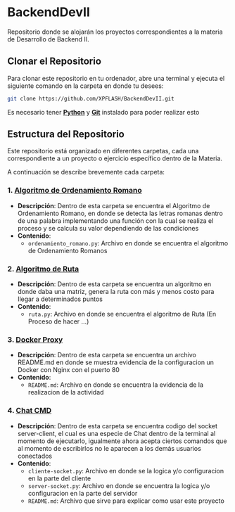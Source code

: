# BackendDevII

Repositorio donde se alojarán los proyectos correspondientes a la materia de Desarrollo de Backend II.

## Clonar el Repositorio

Para clonar este repositorio en tu ordenador, abre una terminal y ejecuta el siguiente comando en la carpeta en donde tu desees:

```bash
git clone https://github.com/XPFLASH/BackendDevII.git
```
Es necesario tener [**Python**](https://www.python.org/) y [**Git**](https://git-scm.com/)  instalado para poder realizar esto 

## Estructura del Repositorio

Este repositorio está organizado en diferentes carpetas, cada una correspondiente a un proyecto o ejercicio específico dentro de la Materia. 

A continuación se describe brevemente cada carpeta:

### 1. [**Algoritmo de Ordenamiento Romano**](https://github.com/XPFLASH/BackendDevII/tree/main/Algoritmo_Ord_Romano)
   - **Descripción**: Dentro de esta carpeta se encuentra el Algoritmo de Ordenamiento Romano, en donde se detecta las letras romanas dentro de una palabra implementando una función con la cual se realiza el proceso y se calcula su valor dependiendo de las condiciones
   - **Contenido**:
     - `ordenamiento_romano.py`: Archivo en donde se encuentra el algoritmo de Ordenamiento Romanos

### 2. [**Algoritmo de Ruta**](https://github.com/XPFLASH/BackendDevII/tree/main/Algoritmo_Ruta)
   - **Descripción**: Dentro de esta carpeta se encuentra un algoritmo en donde daba una matriz, genera la ruta con más y menos costo para llegar a determinados puntos 
   - **Contenido**:
     - `ruta.py`: Archivo en donde se encuentra el algoritmo de Ruta (En Proceso de hacer ...)

### 3. [**Docker Proxy**](https://github.com/XPFLASH/BackendDevII/blob/main/Docker_Proxy)
   - **Descripción**: Dentro de esta carpeta se encuentra un archivo README.md en donde se muestra evidencia de la configuracion un Docker con Nginx con el puerto 80
   - **Contenido**:
     - `README.md`: Archivo en donde se encuentra la evidencia de la realizacion de la actividad

### 4. [**Chat CMD**](https://github.com/XPFLASH/BackendDevII/tree/main/ChatCMD)
   - **Descripción**: Dentro de esta carpeta se encuentra codigo del socket server-client, el cual es una especie de Chat dentro de la terminal al momento de ejecutarlo, igualmente ahora acepta ciertos comandos que al momento de escribirlos no le aparecen a los demás usuarios conectados
   - **Contenido**:
     - `cliente-socket.py`: Archivo en donde se la logica y/o configuracion en la parte del cliente
     - `server-socket.py`: Archivo en donde se encuentra la logica y/o configuracion en la parte del servidor
     - `README.md`: Archivo que sirve para explicar como usar este proyecto
     
